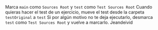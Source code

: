 Marca `main` como `Sources Root` y `test` como `Test Sources Root`
Cuando quieras hacer el test de un ejercicio, mueve el test desde la carpeta `testOriginal` a `test`
Si por algún motivo no te deja ejecutarlo, desmarca `test` como `Test Sources Root` y vuelve a marcarlo.
Jeandeivid